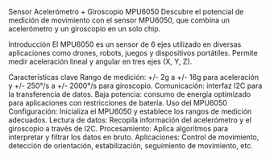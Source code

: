 Sensor Acelerómetro + Giroscopio MPU6050
Descubre el potencial de medición de movimiento con el sensor MPU6050, que combina un acelerómetro y un giroscopio en un solo chip.

Introducción
El MPU6050 es un sensor de 6 ejes utilizado en diversas aplicaciones como drones, robots, juegos y dispositivos portátiles. Permite medir aceleración lineal y angular en tres ejes (X, Y, Z).

Características clave
Rango de medición: +/- 2g a +/- 16g para aceleración y +/- 250°/s a +/- 2000°/s para giroscopio.
Comunicación: interfaz I2C para la transferencia de datos.
Baja potencia: consumo de energía optimizado para aplicaciones con restricciones de batería.
Uso del MPU6050
Configuración: Inicializa el MPU6050 y establece los rangos de medición adecuados.
Lectura de datos: Recopila información del acelerómetro y el giroscopio a través de I2C.
Procesamiento: Aplica algoritmos para interpretar y filtrar los datos en bruto.
Aplicaciones: Control de movimiento, detección de orientación, estabilización, seguimiento de movimiento, etc.

